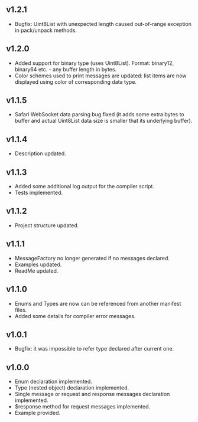 ## v1.2.1
* Bugfix: Uint8List with unexpected length caused out-of-range exception in pack/unpack methods.

## v1.2.0
* Added support for binary type (uses Uint8List). Format: binary12, binary64 etc. - any buffer length in bytes.
* Color schemes used to print messages are updated: list items are now displayed using color of corresponding data type.

## v1.1.5
* Safari WebSocket data parsing bug fixed (it adds some extra bytes to buffer and actual Uint8List data size is smaller that its underlying buffer).

## v1.1.4
* Description updated.

## v1.1.3
* Added some additional log output for the compiler script.
* Tests implemented.

## v1.1.2
* Project structure updated.

## v1.1.1
* MessageFactory no longer generated if no messages declared.
* Examples updated.
* ReadMe updated.

## v1.1.0
* Enums and Types are now can be referenced from another manifest files.
* Added some details for compiler error messages.

## v1.0.1
* Bugfix: it was impossible to refer type declared after current one.

## v1.0.0
* Enum declaration implemented.
* Type (nested object) declaration implemented.
* Single message or request and response messages declaration implemented.
* $response method for request messages implemented.
* Example provided.


